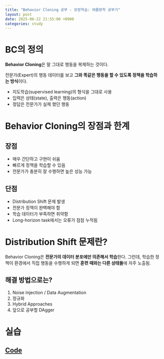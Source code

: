 ```yaml
---
title: "Behavior Cloning 공부 - 모방학습: 여름방학 공부기"
layout: post
date: 2025-06-22 21:55:00 +0900
categories: study
---
```


# BC의 정의
**Behavior Cloning**은 말 그대로 행동을 복제하는 것이다.

전문가(Expert)의 행동 데이터를 보고 **그와 똑같은 행동을 할 수 있도록 정책을 학습하는 방식**이다.

- 지도학습(supervised learning)의 형식을 그대로 사용
- 입력은 상태(state), 출력은 행동(action)
- 정답은 전문가가 실제 했던 행동

# Behavior Cloning의 장점과 한계

## 장점
- 매우 간단하고 구현이 쉬움
- 빠르게 정책을 학습할 수 있음
- 전문가가 충분히 잘 수행하면 높은 성능 가능
## 단점
- Distribution Shift 문제 발생
- 전문가 정책이 완벽해야 함
- 학습 데이터가 부족하면 취약함
- Long-horizon task에서는 오류가 점점 누적됨

# Distribution Shift 문제란?
Behavior Cloning은 **전문가의 데이터 분포에만 의존해서 학습**한다. 그런데, 학습한 정책이 환경에서 직접 행동을 수행하게 되면 **훈련 때와는 다른 상태들**에 자주 노출됨.

## 해결 방법으로는?
1. Noise Injection / Data Augmentation
2. 정규화
3. Hybrid Approaches
4. 앞으로 공부할 DAgger

# 실습
## [Code](https://github.com/soonawg/bc_cartpole/blob/main/bc_cartpole.py)
